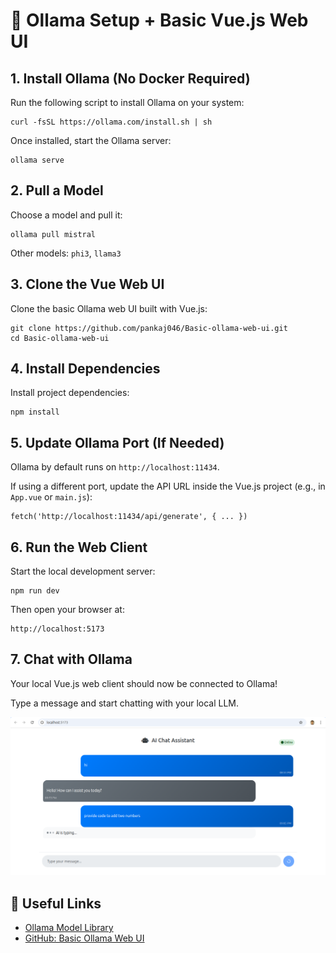 🧠 Ollama Setup + Basic Vue.js Web UI
=====================================

1\. Install Ollama (No Docker Required)
---------------------------------------

Run the following script to install Ollama on your system:

    curl -fsSL https://ollama.com/install.sh | sh

Once installed, start the Ollama server:

    ollama serve

2\. Pull a Model
----------------

Choose a model and pull it:

    ollama pull mistral

Other models: `phi3`, `llama3`

3\. Clone the Vue Web UI
------------------------

Clone the basic Ollama web UI built with Vue.js:

    git clone https://github.com/pankaj046/Basic-ollama-web-ui.git
    cd Basic-ollama-web-ui

4\. Install Dependencies
------------------------

Install project dependencies:

    npm install

5\. Update Ollama Port (If Needed)
----------------------------------

Ollama by default runs on `http://localhost:11434`.

If using a different port, update the API URL inside the Vue.js project (e.g., in `App.vue` or `main.js`):

    fetch('http://localhost:11434/api/generate', { ... })

6\. Run the Web Client
----------------------

Start the local development server:

    npm run dev

Then open your browser at:

    http://localhost:5173

7\. Chat with Ollama
--------------------

Your local Vue.js web client should now be connected to Ollama!

Type a message and start chatting with your local LLM.

<p align="center">
  <img src="https://raw.githubusercontent.com/pankaj046/Basic-ollama-web-ui/refs/heads/master/screenshot.png" width="100%" height="80%" title="hover text">
</p>

🔗 Useful Links
---------------

*   [Ollama Model Library](https://ollama.com/library)
*   [GitHub: Basic Ollama Web UI](https://github.com/pankaj046/Basic-ollama-web-ui)

